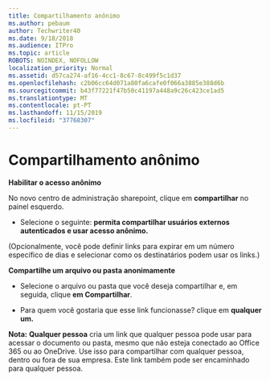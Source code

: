 ```yaml
---
title: Compartilhamento anônimo
ms.author: pebaum
author: Techwriter40
ms.date: 9/18/2018
ms.audience: ITPro
ms.topic: article
ROBOTS: NOINDEX, NOFOLLOW
localization_priority: Normal
ms.assetid: d57ca274-af16-4cc1-8c67-8c499f5c1d37
ms.openlocfilehash: c2b06cc64d071a80fa6cafe0f066a3885e388d6b
ms.sourcegitcommit: b43f77221f47b50c41197a448a9c26c423ce1ad5
ms.translationtype: MT
ms.contentlocale: pt-PT
ms.lasthandoff: 11/15/2019
ms.locfileid: "37768307"
---
```

# <a name="anonymous-sharing"></a>Compartilhamento anônimo

 **Habilitar o acesso anônimo**
  
No novo centro de administração sharepoint, clique em **compartilhar** no painel esquerdo. 
  
- Selecione o seguinte: **permita compartilhar usuários externos autenticados e usar acesso anônimo.**
  
(Opcionalmente, você pode definir links para expirar em um número específico de dias e selecionar como os destinatários podem usar os links.)
    
 **Compartilhe um arquivo ou pasta anonimamente**
  
- Selecione o arquivo ou pasta que você deseja compartilhar e, em seguida, clique **em Compartilhar**. 
    
- Para quem você gostaria que esse link funcionasse? clique em **qualquer um.**
  
 **Nota:** **Qualquer pessoa** cria um link que qualquer pessoa pode usar para acessar o documento ou pasta, mesmo que não esteja conectado ao Office 365 ou ao OneDrive. Use isso para compartilhar com qualquer pessoa, dentro ou fora de sua empresa. Este link também pode ser encaminhado para qualquer pessoa. 
    

